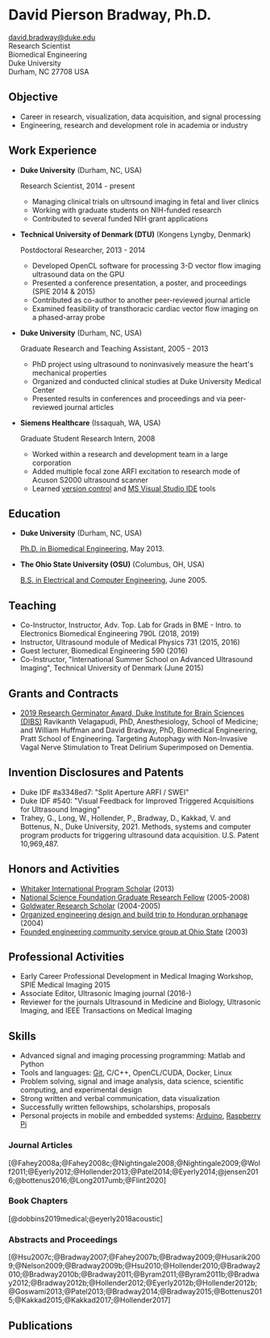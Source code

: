 # David Pierson Bradway, Ph.D.  


<david.bradway@duke.edu>  
Research Scientist  
Biomedical Engineering  
Duke University  
Durham, NC 27708 USA  

## Objective

*   Career in research, visualization, data acquisition, and signal processing
*   Engineering, research and development role in academia or industry

## Work Experience

*   **Duke University** (Durham, NC, USA)

    Research Scientist, 2014 - present

    -   Managing clinical trials on ultrsound imaging in fetal and liver clinics
    -   Working with graduate students on NIH-funded research
    -   Contributed to several funded NIH grant applications

*   **Technical University of Denmark (DTU)** (Kongens Lyngby, Denmark)

    Postdoctoral Researcher, 2013 - 2014

    -   Developed OpenCL software for processing 3-D vector flow imaging ultrasound data on the GPU
    -   Presented a conference presentation, a poster, and proceedings (SPIE 2014 & 2015)
    -   Contributed as co-author to another peer-reviewed journal article
    -   Examined feasibility of transthoracic cardiac vector flow imaging on a phased-array probe

*   **Duke University** (Durham, NC, USA)

    Graduate Research and Teaching Assistant, 2005 - 2013

    -   PhD project using ultrasound to noninvasively measure the heart's mechanical properties
    -   Organized and conducted clinical studies at Duke University Medical Center
    -   Presented results in conferences and proceedings and via peer-reviewed journal articles

*   **Siemens Healthcare** (Issaquah, WA, USA)

    Graduate Student Research Intern, 2008

    -   Worked within a research and development team in a large corporation
    -   Added multiple focal zone ARFI excitation to research mode of Acuson S2000 ultrasound scanner
    -   Learned [version control](http://www-03.ibm.com/software/products/en/clearcase) and [MS Visual Studio IDE](http://www.visualstudio.com/) tools

## Education

*   **Duke University** (Durham, NC, USA)

    [Ph.D. in Biomedical Engineering](http://bme.duke.edu/grad), May 2013.

*   **The Ohio State University (OSU)** (Columbus, OH, USA)

    [B.S. in Electrical and Computer Engineering](http://ece.osu.edu/futurestudents/undergrad), June 2005.

## Teaching

*   Co-Instructor, Instructor, Adv. Top. Lab for Grads in BME - Intro. to Electronics Biomedical Engineering 790L (2018, 2019)
*   Instructor, Ultrasound module of Medical Physics 731 (2015, 2016)
*   Guest lecturer, Biomedical Engineering 590 (2016)
*   Co-Instructor, "International Summer School on Advanced Ultrasound Imaging", Technical University of Denmark (June 2015)

## Grants and Contracts

*   [2019 Research Germinator Award, Duke Institute for Brain Sciences (DIBS)](https://dibs.duke.edu/research/awards/schedule-application) Ravikanth Velagapudi, PhD, Anesthesiology, School of Medicine; and William Huffman and David Bradway, PhD, Biomedical Engineering, Pratt School of Engineering. Targeting Autophagy with Non-Invasive Vagal Nerve Stimulation to Treat Delirium Superimposed on Dementia.

## Invention Disclosures and Patents

*   Duke IDF #a3348ed7: "Split Aperture ARFI / SWEI"
*   Duke IDF #540: "Visual Feedback for Improved Triggered Acquisitions for Ultrasound Imaging"
*   Trahey, G., Long, W., Hollender, P., Bradway, D., Kakkad, V. and Bottenus, N., Duke University, 2021. Methods, systems and computer program products for triggering ultrasound data acquisition. U.S. Patent 10,969,487.

## Honors and Activities

*   [Whitaker International Program Scholar](http://www.whitaker.org/grants/fellows-scholars)  (2013)
*   [National Science Foundation Graduate Research Fellow](http://www.nsfgrfp.org/) (2005-2008)
*   [Goldwater Research Scholar](https://goldwater.scholarsapply.org/) (2004-2005)
*   [Organized engineering design and build trip to Honduran orphanage](http://www.montanadeluz.org/) (2004)
*   [Founded engineering community service group at Ohio State](http://ecos.osu.edu/) (2003)

## Professional Activities

*   Early Career Professional Development in Medical Imaging Workshop, SPIE Medical Imaging 2015
*   Associate Editor, Ultrasonic Imaging journal (2016-)
*   Reviewer for the journals Ultrasound in Medicine and Biology, Ultrasonic Imaging, and IEEE Transactions on Medical Imaging

## Skills
*   Advanced signal and imaging processing programming: Matlab and Python
*   Tools and languages: [Git](http://git-scm.com/), C/C++, OpenCL/CUDA, Docker, Linux
*   Problem solving, signal and image analysis, data science, scientific computing, and experimental design
*   Strong written and verbal communication, data visualization
*   Successfully written fellowships, scholarships, proposals
*   Personal projects in mobile and embedded systems: [Arduino](http://www.arduino.cc/), [Raspberry Pi](http://www.raspberrypi.org/)

### Journal Articles
[@Fahey2008a;@Fahey2008c;@Nightingale2008;@Nightingale2009;@Wolf2011;@Eyerly2012;@Hollender2013;@Patel2014;@Eyerly2014;@jensen2016;@bottenus2016;@Long2017umb;@Flint2020]

### Book Chapters
[@dobbins2019medical;@eyerly2018acoustic]

### Abstracts and Proceedings
[@Hsu2007c;@Bradway2007;@Fahey2007b;@Bradway2009;@Husarik2009;@Nelson2009;@Bradway2009b;@Hsu2010;@Hollender2010;@Bradway2010;@Bradway2010b;@Bradway2011;@Byram2011;@Byram2011b;@Bradway2012;@Bradway2012b;@Hollender2012;@Eyerly2012b;@Hollender2012b;@Goswami2013;@Patel2013;@Bradway2014;@Bradway2015;@Bottenus2015;@Kakkad2015;@Kakkad2017;@Hollender2017]

## Publications

